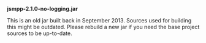 **jsmpp-2.1.0-no-logging.jar**

This is an old jar built back in September 2013. Sources used for building this might be outdated. Please rebuild a new jar if you need the base project sources to be up-to-date.